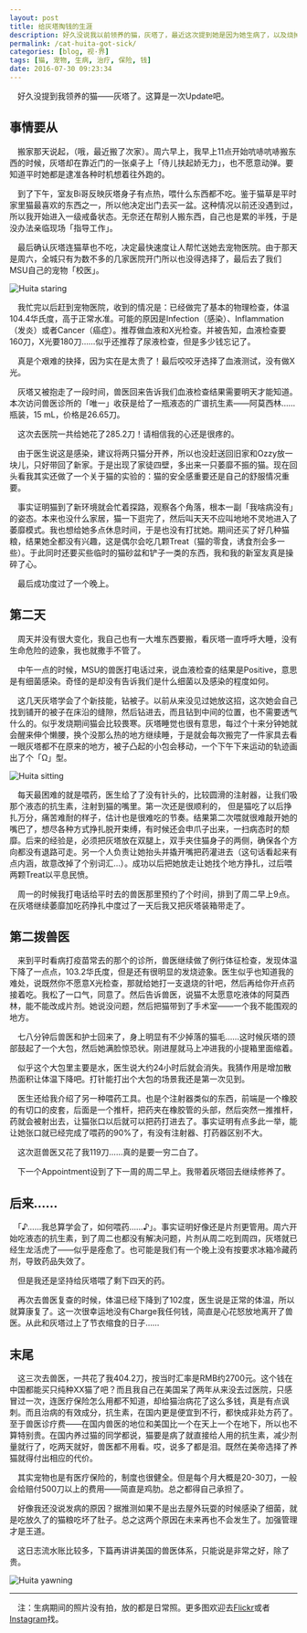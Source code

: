 ```yaml
---
layout: post
title: 给灰塔掏钱的生涯
description: 好久没说我以前领养的猫，灰塔了，最近这次提到她是因为她生病了，以及烧掉了我400大洋……
permalink: /cat-huita-got-sick/
categories: [blog, 视·界]
tags: [猫, 宠物, 生病, 治疗, 保险, 钱]
date: 2016-07-30 09:23:34
---
```


　好久没提到我领养的猫——灰塔了。这算是一次Update吧。

## 事情要从

　搬家那天说起，（哦，最近搬了次家）。周六早上，我早上11点开始吭哧吭哧搬东西的时候，灰塔却在靠近门的一张桌子上「侍儿扶起娇无力」，也不愿意动弹。要知道平时她都是逮准各种时机想着往外跑的。

　到了下午，室友Bi哥反映灰塔身子有点热，喂什么东西都不吃。鉴于猫草是平时家里猫最喜欢的东西之一，所以他决定出门去买一盆。这种情况以前还没遇到过，所以我开始进入一级戒备状态。无奈还在帮别人搬东西，自己也是累的半残，于是没办法亲临现场「指导工作」。

　最后确认灰塔连猫草也不吃，决定最快速度让人帮忙送她去宠物医院。由于那天是周六，全城只有为数不多的几家医院开门所以也没得选择了，最后去了我们MSU自己的宠物「校医」。

![Huita staring](http://lanternd.qiniudn.com/Pic4Post/cat-huita-got-sick/huita-stare.jpg)

　我忙完以后赶到宠物医院，收到的情况是：已经做完了基本的物理检查，体温104.4华氏度，高于正常水准。可能的原因是Infection（感染）、Inflammation（发炎）或者Cancer（癌症）。推荐做血液和X光检查。并被告知，血液检查要160刀，X光要180刀……似乎还推荐了尿液检查，但是多少钱忘记了。

　真是个艰难的抉择，因为实在是太贵了！最后咬咬牙选择了血液测试，没有做X光。

　灰塔又被抱走了一段时间，兽医回来告诉我们血液检查结果需要明天才能知道。本次访问兽医诊所的「唯一」收获是给了一瓶液态的广谱抗生素——阿莫西林……瓶装，15 mL，价格是26.65刀。

　这次去医院一共给她花了285.2刀！请相信我的心还是很疼的。

　由于医生说这是感染，建议将两只猫分开养，所以也没赶送回旧家和Ozzy放一块儿，只好带回了新家。于是出现了家徒四壁，多出来一只萎靡不振的猫。现在回头看我其实还做了一个关于猫的实验的：猫的安全感重要还是自己的舒服情况重要。

　事实证明猫到了新环境就会忙着探路，观察各个角落，根本一副「我啥病没有」的姿态。本来也没什么家居，猫一下逛完了，然后叫天天不应叫地地不灵地进入了萎靡模式。我也想给她多点休息时间，于是也没有打扰她。期间还买了好几种猫粮，结果她全都没有兴趣，这是偶尔会吃几颗Treat（猫的零食，诱食剂会多一些）。于此同时还要买些临时的猫砂盆和铲子一类的东西，我和我的新室友真是操碎了心。

　最后成功度过了一个晚上。

## 第二天

　周天并没有很大变化，我自己也有一大堆东西要搬，看灰塔一直呼呼大睡，没有生命危险的迹象，我也就撒手不管了。

　中午一点的时候，MSU的兽医打电话过来，说血液检查的结果是Positive，意思是有细菌感染。奇怪的是却没有告诉我们是什么细菌以及感染的程度如何。

　这几天灰塔学会了个新技能，钻被子。以前从来没见过她放这招，这次她会自己找到铺开的被子在床沿的缝隙，然后钻进去，而且钻到中间的位置，也不需要透气什么的。似乎发烧期间猫会比较畏寒。灰塔睡觉也很有意思，每过个十来分钟她就会醒来伸个懒腰，换个没那么热的地方继续睡，于是就会每次搬完了一件家具去看一眼灰塔都不在原来的地方，被子凸起的小包会移动，一个下午下来运动的轨迹画出了个「Ω」型。

![Huita sitting](http://lanternd.qiniudn.com/Pic4Post/cat-huita-got-sick/huita-sit.jpg)

　每天最困难的就是喂药，医生给了了没有针头的，比较圆滑的注射器，让我们吸那个液态的抗生素，注射到猫的嘴里。第一次还是很顺利的， 但是猫吃了以后挣扎万分，痛苦难耐的样子，估计也是很难吃的节奏。结果第二次喂就很难敲开她的嘴巴了，想尽各种方式挣扎脱开束缚，有时候还会申爪子出来，一扫病态时的颓靡。后来的经验是，必须把灰塔放在双腿上，双手夹住猫身子的两侧，确保各个方向都没有退路可走。另一个人负责让她抬头并撬开嘴把药灌进去（这句话看起来有点内涵，故意改掉了个别词汇…）。成功以后把她放走让她找个地方挣扎，过后喂两颗Treat以平息民愤。

　周一的时候我打电话给平时去的兽医那里预约了个时间，排到了周二早上9点。在灰塔继续萎靡加吃药挣扎中度过了一天后我又把灰塔装箱带走了。

## 第二拨兽医

　来到平时看病打疫苗常去的那个的诊所，兽医继续做了例行体征检查，发现体温下降了一点点，103.2华氏度，但是还有很明显的发烧迹象。医生似乎也知道我的难处，说既然你不愿意X光检查，那就给她打一支退烧的针吧，然后再给你开点药接着吃。我松了一口气，同意了。然后告诉兽医，说猫不太愿意吃液体的阿莫西林，能不能改成片剂。她说没问题，然后把猫带到了手术室——一个我不能围观的地方。

　七八分钟后兽医和护士回来了，身上明显有不少掉落的猫毛……这时候灰塔的颈部鼓起了一个大包，然后她满脸惊恐状。刚进屋就马上冲进我的小提箱里面缩着。

　似乎这个大包里主要是水，医生说大约24小时后就会消失。我猜作用是增加散热面积让体温下降吧。打针能打出个大包的场景我还是第一次见到。

　医生还给我介绍了另一种喂药工具。也是个注射器类似的东西，前端是一个橡胶的有切口的皮套，后面是一个推杆，把药夹在橡胶管的头部，然后突然一推推杆，药就会被射出去，让猫张口以后就可以把药打进去了。事实证明有点多此一举，能让她张口就已经完成了喂药的90%了，有没有注射器、打药器区别不大。

　这次逛兽医又花了我119刀……真的是要一穷二白了。

　下一个Appointment设到了下一周的周二早上。我带着灰塔回去继续修养了。

## 后来……

　「♪……我总算学会了，如何喂药……♪」。事实证明好像还是片剂更管用。周六开始吃液态的抗生素，到了周二也都没有解决问题，片剂从周二吃到周四，灰塔就已经生龙活虎了——似乎是痊愈了。也可能是我们有一个晚上没有按要求冰箱冷藏药剂，导致药品失效了。

　但是我还是坚持给灰塔喂了剩下四天的药。

　再次去兽医复查的时候，体温已经下降到了102度，医生说是正常的体温，所以就算康复了。这一次很幸运地没有Charge我任何钱，简直是心花怒放地离开了兽医。从此和灰塔过上了节衣缩食的日子……

## 末尾

　这三次去兽医，一共花了我404.2刀，按当时汇率是RMB约2700元。这个钱在中国都能买只纯种XX猫了吧？而且我自己在美国呆了两年从来没去过医院，只感冒过一次，连医疗保险怎么用都不知道，却给猫治病花了这么多钱，真是有点讽刺。而且治病的有效成分，抗生素，在国内更是便宜到不行，都快成非处方药了。至于兽医诊疗费——在国内兽医的地位和美国比一个在天上一个在地下，所以也不算特别贵。在国内养过猫的同学都说，猫要是病了就直接给人用的抗生素，减少剂量就行了，吃两天就好，兽医都不用看。哎，说多了都是泪。既然在美帝选择了养猫就得付出相应的代价。

　其实宠物也是有医疗保险的，制度也很健全。但是每个月大概是20-30刀，一般会给赔付500刀以上的费用——简直是鸡肋。总之都得自己承担了。

　好像我还没说发病的原因？据推测如果不是出去屋外玩耍的时候感染了细菌，就是吃放久了的猫粮吃坏了肚子。总之这两个原因在未来再也不会发生了。加强管理才是王道。

　这日志流水账比较多，下篇再讲讲美国的兽医体系，只能说是非常之好，除了贵。

![Huita yawning](http://lanternd.qiniudn.com/Pic4Post/cat-huita-got-sick/huita-yawn.jpg)

------

　注：生病期间的照片没有拍，放的都是日常照。更多图欢迎去[Flickr](https://www.flickr.com/photos/lanternd/albums/72157661425831076)或者[Instagram](https://www.instagram.com/lantern_d/)找。